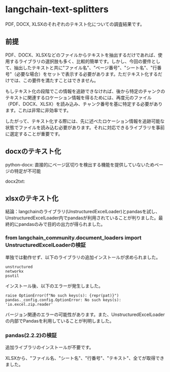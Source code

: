 # langchain-text-splitters

PDF, DOCX, XLSXのそれぞれのテキスト化についての調査結果です。

## 前提
PDF、DOCX、XLSXなどのファイルからテキストを抽出するだけであれば、使用するライブラリの選択肢も多く、比較的簡単です。しかし、今回の要件として、抽出したテキストと共に"ファイル名"、"ページ番号"、"シート名"、"行番号"（必要な場合）をセットで表示する必要があります。ただテキスト化するだけでは、この要件を満たすことはできません。

もしテキスト化の段階でこの情報を追跡できなければ、後から特定のチャンクのテキストに関連するロケーション情報を得るためには、再度元のファイル（PDF、DOCX、XLSX）を読み込み、チャンク番号を基に特定する必要があります。これは非常に非効率です。

したがって、テキスト化する際には、先に述べたロケーション情報を追跡可能な状態でファイルを読み込む必要があります。それに対応できるライブラリを事前に選定することが重要です。

## docxのテキスト化
python-docx: 直接的にページ区切りを検出する機能を提供していないためページの特定が不可能

docx2txt:

## xlsxのテキスト化

結論：langchainのライブラリ(UnstructuredExcelLoader)とpandasを試し、UnstructuredExcelLoader内でpandasが利用されていることが判りました。最終的にpandasのみで目的の出力が得られました。

### from langchain_community.document_loaders import UnstructuredExcelLoaderの検証

単独では動作せず、以下のライブラリの追加インストールが求められました。
```
unstructured
networkx
psutil
```

インストール後、以下のエラーが発生しました。
```
raise OptionError(f"No such keys(s): {repr(pat)}")
pandas._config.config.OptionError: No such keys(s): 'io.excel.zip.reader'
```
バージョン関連のエラーの可能性があります。また、UnstructuredExcelLoaderの内部でPandasを利用していることが判明しました。

### pandas(2.2.2)の検証
追加ライブラリのインストールが不要です。

XLSXから、"ファイル名、"シート名"、"行番号"、"テキスト"、全てが取得できました。
